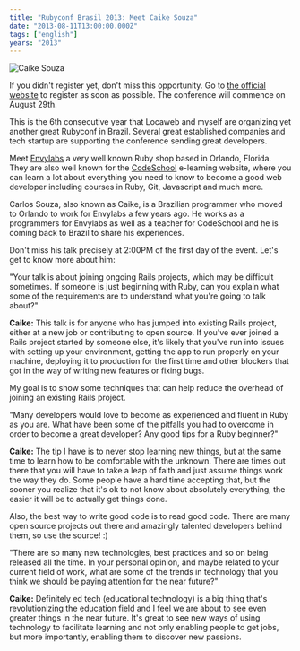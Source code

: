 ```yaml
---
title: "Rubyconf Brasil 2013: Meet Caike Souza"
date: "2013-08-11T13:00:00.000Z"
tags: ["english"]
years: "2013"
---
```


<p></p>
<p><img src="http://www.rubyconf.com.br/assets/speakers/CaikeSouza-18e85bd3b733db5881634759f0b8d0ec.jpg" srcset="http://www.rubyconf.com.br/assets/speakers/CaikeSouza-18e85bd3b733db5881634759f0b8d0ec.jpg 2x" alt="Caike Souza"></p>
<p>If you didn't register yet, don't miss this opportunity. Go to <a href="http://www.rubyconf.com.br">the official website</a> to register as soon as possible. The conference will commence on August 29th.</p>
<p>This is the 6th consecutive year that Locaweb and myself are organizing yet another great Rubyconf in Brazil. Several great established companies and tech startup are supporting the conference sending great developers.</p>
<p>Meet <a href="http://envylabs.com/">Envylabs</a> a very well known Ruby shop based in Orlando, Florida. They are also well known for the <a href="http://www.codeschool.com/">CodeSchool</a> e-learning website, where you can learn a lot about everything you need to know to become a good web developer including courses in Ruby, Git, Javascript and much more.</p>
<p>Carlos Souza, also known as Caike, is a Brazilian programmer who moved to Orlando to work for Envylabs a few years ago. He works as a programmers for Envylabs as well as a teacher for CodeSchool and he is coming back to Brazil to share his experiences.</p>
<p>Don't miss his talk precisely at 2:00PM of the first day of the event. Let's get to know more about him:</p>
<p></p>
<p></p>
<p>"Your talk is about joining ongoing Rails projects, which may be difficult sometimes. If someone is just beginning with Ruby, can you explain what some of the requirements are to understand what you're going to talk about?"</p>
<p><strong>Caike:</strong> This talk is for anyone who has jumped into existing Rails project, either at a new job or contributing to open source. If you've ever joined a Rails project started by someone else, it's likely that you've run into issues with setting up your environment, getting the app to run properly on your machine, deploying it to production for the first time and other blockers that got in the way of writing new features or fixing bugs.</p>
<p>My goal is to show some techniques that can help reduce the overhead of joining an existing Rails project.</p>
<p>"Many developers would love to become as experienced and fluent in Ruby as you are. What have been some of the pitfalls you had to overcome in order to become a great developer? Any good tips for a Ruby beginner?"</p>
<p><strong>Caike:</strong> The tip I have is to never stop learning new things, but at the same time to learn how to be comfortable with the unknown. There are times out there that you will have to take a leap of faith and just assume things work the way they do. Some people have a hard time accepting that, but the sooner you realize that it's ok to not know about absolutely everything, the easier it will be to actually get things done.</p>
<p>Also, the best way to write good code is to read good code. There are many open source projects out there and amazingly talented developers behind them, so use the source! :)</p>
<p>"There are so many new technologies, best practices and so on being released all the time. In your personal opinion, and maybe related to your current field of work, what are some of the trends in technology that you think we should be paying attention for the near future?"</p>
<p><strong>Caike:</strong> Definitely ed tech (educational technology) is a big thing that's revolutionizing the education field and I feel we are about to see even greater things in the near future. It's great to see new ways of using technology to facilitate learning and not only enabling people to get jobs, but more importantly, enabling them to discover new passions.</p>
<p></p>